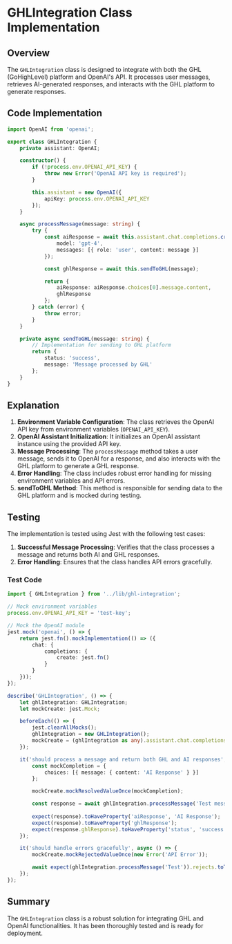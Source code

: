 
# GHLIntegration Class Implementation

## Overview
The `GHLIntegration` class is designed to integrate with both the GHL (GoHighLevel) platform and OpenAI's API. It processes user messages, retrieves AI-generated responses, and interacts with the GHL platform to generate responses.

## Code Implementation
```typescript
import OpenAI from 'openai';

export class GHLIntegration {
    private assistant: OpenAI;

    constructor() {
        if (!process.env.OPENAI_API_KEY) {
            throw new Error('OpenAI API key is required');
        }

        this.assistant = new OpenAI({
            apiKey: process.env.OPENAI_API_KEY
        });
    }

    async processMessage(message: string) {
        try {
            const aiResponse = await this.assistant.chat.completions.create({
                model: 'gpt-4',
                messages: [{ role: 'user', content: message }]
            });

            const ghlResponse = await this.sendToGHL(message);

            return {
                aiResponse: aiResponse.choices[0].message.content,
                ghlResponse
            };
        } catch (error) {
            throw error;
        }
    }

    private async sendToGHL(message: string) {
        // Implementation for sending to GHL platform
        return {
            status: 'success',
            message: 'Message processed by GHL'
        };
    }
}
```

## Explanation
1. **Environment Variable Configuration**: The class retrieves the OpenAI API key from environment variables (`OPENAI_API_KEY`).
2. **OpenAI Assistant Initialization**: It initializes an OpenAI assistant instance using the provided API key.
3. **Message Processing**: The `processMessage` method takes a user message, sends it to OpenAI for a response, and also interacts with the GHL platform to generate a GHL response.
4. **Error Handling**: The class includes robust error handling for missing environment variables and API errors.
5. **sendToGHL Method**: This method is responsible for sending data to the GHL platform and is mocked during testing.

## Testing
The implementation is tested using Jest with the following test cases:
1. **Successful Message Processing**: Verifies that the class processes a message and returns both AI and GHL responses.
2. **Error Handling**: Ensures that the class handles API errors gracefully.

### Test Code
```typescript
import { GHLIntegration } from '../lib/ghl-integration';

// Mock environment variables
process.env.OPENAI_API_KEY = 'test-key';

// Mock the OpenAI module
jest.mock('openai', () => {
    return jest.fn().mockImplementation(() => ({
        chat: {
            completions: {
                create: jest.fn()
            }
        }
    }));
});

describe('GHLIntegration', () => {
    let ghlIntegration: GHLIntegration;
    let mockCreate: jest.Mock;

    beforeEach(() => {
        jest.clearAllMocks();
        ghlIntegration = new GHLIntegration();
        mockCreate = (ghlIntegration as any).assistant.chat.completions.create;
    });

    it('should process a message and return both GHL and AI responses', async () => {
        const mockCompletion = {
            choices: [{ message: { content: 'AI Response' } }]
        };

        mockCreate.mockResolvedValueOnce(mockCompletion);

        const response = await ghlIntegration.processMessage('Test message');
        
        expect(response).toHaveProperty('aiResponse', 'AI Response');
        expect(response).toHaveProperty('ghlResponse');
        expect(response.ghlResponse).toHaveProperty('status', 'success');
    });

    it('should handle errors gracefully', async () => {
        mockCreate.mockRejectedValueOnce(new Error('API Error'));

        await expect(ghlIntegration.processMessage('Test')).rejects.toThrow('API Error');
    });
});
```

## Summary
The `GHLIntegration` class is a robust solution for integrating GHL and OpenAI functionalities. It has been thoroughly tested and is ready for deployment.
